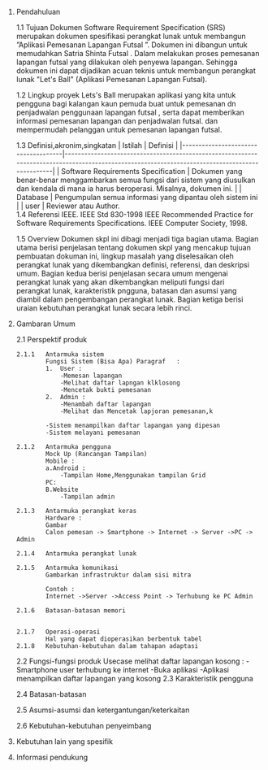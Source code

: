 1.	Pendahuluan
	
	1.1	Tujuan
			Dokumen Software Requirement Specification (SRS) merupakan 
		dokumen spesifikasi perangkat lunak untuk membangun ”Aplikasi Pemesanan Lapangan 
		Futsal ”. Dokumen ini dibangun untuk memudahkan Satria Shinta Futsal .
		Dalam melakukan proses pemesanan lapangan futsal yang dilakukan oleh penyewa lapangan.
		Sehingga dokumen ini dapat dijadikan acuan teknis untuk
		membangun perangkat lunak "Let's Ball" (Aplikasi Pemesanan Lapangan Futsal). 

	1.2	Lingkup proyek
			Lets's Ball merupakan aplikasi yang kita untuk pengguna bagi
		kalangan kaun pemuda  buat untuk pemesanan dn penjadwalan penggunaan lapangan futsal , serta dapat memberikan informasi pemesanan lapangan dan penjadwalan futsal. dan mempermudah pelanggan untuk pemesanan lapangan futsal.
		

	1.3	Definisi,akronim,singkatan
		| Istilah                             | Definisi                                                                                                                                       |
|-------------------------------------|------------------------------------------------------------------------------------------------------------------------------------------------|
| Software Requirements Specification | Dokumen yang benar-benar menggambarkan semua fungsi dari sistem yang diusulkan dan kendala di mana ia harus beroperasi. Misalnya, dokumen ini. |
| Database                            | Pengumpulan semua informasi yang dipantau oleh sistem ini                                                                                      |
| user                                | Reviewer atau Author.                                                    
	1.4 Referensi 
	IEEE. IEEE Std 830-1998 IEEE Recommended Practice for Software Requirements 
	Specifications. IEEE Computer Society, 1998.

	1.5 Overview 
	Dokumen skpl ini dibagi menjadi tiga bagian utama. Bagian utama berisi penjelasan tentang dokumen skpl yang mencakup tujuan pembuatan dokuman ini, lingkup masalah yang diselesaikan oleh perangkat lunak yang dikembangkan definisi, referensi, dan deskripsi umum. Bagian kedua berisi
	penjelasan secara umum mengenai perangkat lunak yang akan dikembangkan meliputi fungsi dari perangkat lunak, karakteristik pngguna, batasan dan asumsi yang diambil dalam pengembangan perangkat lunak. Bagian ketiga berisi uraian kebutuhan perangkat lunak secara lebih rinci.

2.	Gambaran Umum

	2.1	Perspektif produk

		2.1.1	Antarmuka sistem
				Fungsi Sistem (Bisa Apa) Paragraf	:
				1.	User :
					-Memesan lapangan
					-Melihat daftar lapngan klklosong
					-Mencetak bukti pemesanan
				2.	Admin :
					-Menambah daftar lapangan
					-Melihat dan Mencetak lapjoran pemesanan,k

				-Sistem menampilkan daftar lapangan yang dipesan
				-Sistem melayani pemesanan

		2.1.2	Antarmuka pengguna
				Mock Up (Rancangan Tampilan)
				Mobile : 
				a.Android :
					-Tampilan Home,Menggunakan tampilan Grid
				PC:
				B.Website
					-Tampilan admin
	
		2.1.3	Antarmuka perangkat keras
				Hardware :
				Gambar 
				Calon pemesan -> Smartphone -> Internet -> Server ->PC -> Admin
	
		2.1.4	Antarmuka perangkat lunak
					
		2.1.5	Antarmuka komunikasi
				Gambarkan infrastruktur dalam sisi mitra

				Contoh :
				Internet ->Server ->Access Point -> Terhubung ke PC Admin

		2.1.6	Batasan-batasan memori
				

		2.1.7	Operasi-operasi
				Hal yang dapat dioperasikan berbentuk tabel
		2.1.8	Kebutuhan-kebutuhan dalam tahapan adaptasi

	2.2	Fungsi-fungsi produk
		Usecase melihat daftar lapangan kosong :
		-Smartphone user terhubung ke internet
		-Buka aplikasi
		-Aplikasi menampilkan daftar lapangan yang kosong
	2.3	Karakteristik pengguna

	2.4	Batasan-batasan

	2.5	Asumsi-asumsi dan ketergantungan/keterkaitan

	2.6	Kebutuhan-kebutuhan penyeimbang

3.	Kebutuhan lain yang spesifik

4.	Informasi pendukung
	